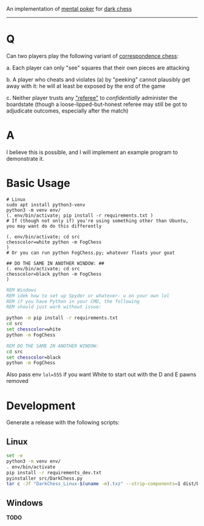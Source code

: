 An implementation of [mental poker](https://people.csail.mit.edu/rivest/pubs/SRA81.pdf) for [dark chess](https://www.chessvariants.com/incinf.dir/darkness.html)

-----

# Q

Can two players play the following variant of [correspondence chess](https://en.wikipedia.org/wiki/Correspondence_chess?oldid=5673559):

a. Each player can only "see" squares that their own pieces are attacking

b. A player who cheats and violates (a) by "peeking" cannot plausibly get away with it: he will at least be exposed by the end of the game

c. Neither player trusts any ["referee"](http://www.gamerz.net/pbmserv/darkchess.html) to *confidentially* administer the boardstate (though a loose-lipped-but-honest referee may still be got to adjudicate outcomes, especially after the match)

# A

I believe this is possible, and I will implement an example program to demonstrate it.

# Basic Usage

```shell
# Linux
sudo apt install python3-venv
python3 -m venv env/
(. env/bin/activate; pip install -r requirements.txt )
# If (though not only if) you're using something other than Ubuntu, you may want do do this differently

(. env/bin/activate; cd src
chesscolor=white python -m FogChess
)
# Or you can run python FogChess.py; whatever floats your goat

## DO THE SAME IN ANOTHER WINDOW: ##
(. env/bin/activate; cd src
chesscolor=black python -m FogChess
)
```

```cmd
REM Windows
REM idek how to set up Spyder or whatever- u on your own lol
REM if you have Python in your CMD, the following
REM should just work without issue:

python -m pip install -r requirements.txt
cd src
set chesscolor=white
python -m FogChess

REM DO THE SAME IN ANOTHER WINDOW:
cd src
set chesscolor=black
python -m FogChess
```

Also pass env `lol=555` if you want White to start out with the D and E pawns removed

# Development

Generate a release with the following scripts:

## Linux

```bash
set -e
python3 -m venv env/
. env/bin/activate
pip install -r requirements_dev.txt
pyinstaller src/DarkChess.py
tar c -Jf "DarkChess_Linux-$(uname -m).txz" --strip-components=1 dist/DarkChess
```

## Windows

**TODO**
